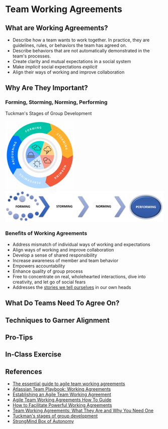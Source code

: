 
# Team Working Agreements

## What are Working Agreements?

* Describe how a team wants to work together. In practice, they are guidelines, rules, or behaviors the team has agreed on.
* Describe behaviors that are not automatically demonstrated in the team's processes.
* Create clarity and mutual expectations in a social system
* Make *implicit* social expectations *explicit*
* Align their ways of working and improve collaboration

## Why Are They Important?

### Forming, Storming, Norming, Performing

Tuckman's Stages of Group Development

![Tuckman's Stages of Group Development](./Tuckman_stages_of_group_development.png)
![Forming, Storming, Norming, Performing](./forming_storming_norming_performing.png)

### Benefits of Working Agreements
* Address mismatch of individual ways of working and expectations
* Align ways of working and improve collaboration
* Develop a sense of shared responsibility
* Increase awareness of member and team behavior
* Empowers accountability
* Enhance quality of group process
* Free to concentrate on real, wholehearted interactions, dive into creativity, and let go of social fears
* Addresses the [stories we tell ourselves](https://www.oprah.com/omagazine/brene-brown-rising-strong-excerpt) in our own heads

## What Do Teams Need To Agree On?

## Techniques to Garner Alignment

## Pro-Tips

## In-Class Exercise

## References
* [The essential guide to agile team working agreements](https://www.swarmia.com/blog/agile-team-working-agreements/)
* [Atlassian Team Playbook: Working Agreements](https://www.atlassian.com/wac/team-playbook/plays/working-agreements?)
* [Establishing an Agile Team Working Agreement](https://tech.gsa.gov/guides/agile_team_working_agreement)
* [Agile Team Working Agreements How To Guide](https://www.payton-consulting.com/agile-team-working-agreements-guide)
* [How to Facilitate Powerful Working Agreements](https://resources.scrumalliance.org/Article/facilitate-powerful-working-agreements)
* [Team Working Agreements: What They Are and Why You Need One](https://anexinet.com/blog/team-working-agreements-what-they-are-and-why-you-need-one)
* [Tuckman's stages of group development](https://en.wikipedia.org/wiki/Tuckman's_stages_of_group_development)
* [StrongMind Box of Autonomy](https://github.com/StrongMind/culture/blob/master/box_of_autonomy.md)
